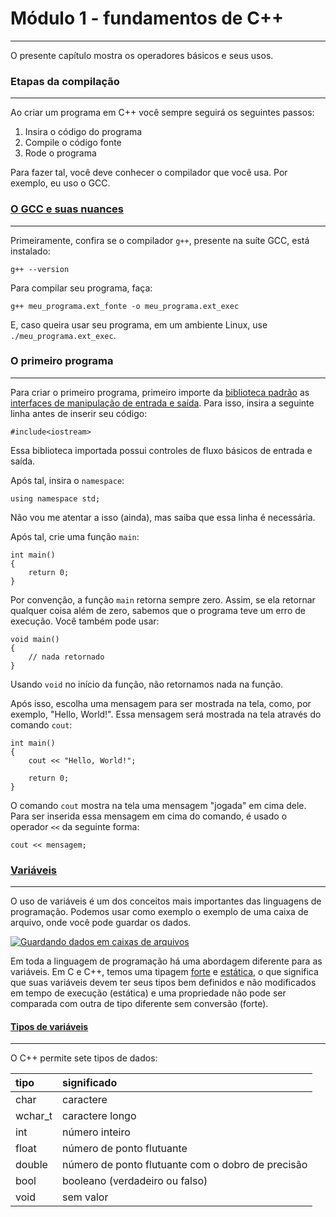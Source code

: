 # Módulo 1 - fundamentos de C++

------

O presente capítulo mostra os operadores básicos e seus usos.

### Etapas da compilação

------

Ao criar um programa em C++ você sempre seguirá os seguintes passos:

1. Insira o código do programa
2. Compile o código fonte
3. Rode o programa

Para fazer tal, você deve conhecer o compilador que você usa. Por exemplo, eu uso o GCC.

### [O GCC e suas nuances][Usando o GCC na prática]

------

Primeiramente, confira se o compilador `g++`, presente na suíte GCC, está instalado:

    g++ --version

Para compilar seu programa, faça:

    g++ meu_programa.ext_fonte -o meu_programa.ext_exec

E, caso queira usar seu programa, em um ambiente Linux, use `./meu_programa.ext_exec`.

### O primeiro programa

------

Para criar o primeiro programa, primeiro importe da [biblioteca padrão][Wikipedia - Biblioteca padrão do C++] as [interfaces de manipulação de entrada e saída][Microsoft - iostream]. Para isso, insira a seguinte linha antes de inserir seu código:

    #include<iostream>

Essa biblioteca importada possui controles de fluxo básicos de entrada e saída.

Após tal, insira o `namespace`:

    using namespace std;

Não vou me atentar a isso (ainda), mas saiba que essa linha é necessária.

Após tal, crie uma função `main`:

    int main()
    {
        return 0;
    }

Por convenção, a função `main` retorna sempre zero. Assim, se ela retornar qualquer coisa além de zero, sabemos que o programa teve um erro de execução. Você também pode usar:

    void main()
    {
        // nada retornado
    }

Usando `void` no início da função, não retornamos nada na função.

Após isso, escolha uma mensagem para ser mostrada na tela, como, por exemplo, "Hello, World!". Essa mensagem será mostrada na tela através do comando `cout`:

    int main()
    {
        cout << "Hello, World!";

        return 0;
    }

O comando `cout` mostra na tela uma mensagem "jogada" em cima dele. Para ser inserida essa mensagem em cima do comando, é usado o operador `<<` da seguinte forma:

    cout << mensagem;

### [Variáveis][Wikipedia - variáveis]

------

O uso de variáveis é um dos conceitos mais importantes das linguagens de programação. Podemos usar como exemplo o exemplo de uma caixa de arquivo, onde você pode guardar os dados.

[![Guardando dados em caixas de arquivos][Variáveis - 1]][Variáveis - 1]

Em toda a linguagem de programação há uma abordagem diferente para as variáveis. Em C e C++, temos uma tipagem [forte][StackOverflow - O que é estilo de tipagem?] e [estática][StackOverflow - Qual a diferença entre uma linguagem de programação estática e dinâmica?], o que significa que suas variáveis devem ter seus tipos bem definidos e não modificados em tempo de execução (estática) e uma propriedade não pode ser comparada com outra de tipo diferente sem conversão (forte).

#### [Tipos de variáveis][cppconference - Tipos de Dados do C++]

------

O C++ permite sete tipos de dados:

|tipo       |significado                                      |
|:----------|:------------------------------------------------|
|char       |caractere                                        |
|wchar_t    |caractere longo                                  |
|int        |número inteiro                                   |
|float      |número de ponto flutuante                        |
|double     |número de ponto flutuante com o dobro de precisão|
|bool       |booleano (verdadeiro ou falso)                   |
|void       | sem valor                                       |

   
   [Usando o GCC na prática]: https://www.geeksforgeeks.org/compiling-with-g-plus-plus/
   [Wikipedia - Biblioteca padrão do C++]: https://pt.wikipedia.org/wiki/Biblioteca_padr%C3%A3o_do_C%2B%2B
   [Microsoft - iostream]: https://docs.microsoft.com/pt-br/cpp/standard-library/iostream?view=vs-2019
   [Variáveis - 1]: http://www.bloghardwaremicrocamp.com.br/wp-content/uploads/2016/03/tipos-de-dados.jpg
   [Wikipedia - variáveis]: https://pt.wikipedia.org/wiki/Vari%C3%A1vel_(programa%C3%A7%C3%A3o)
   [StackOverflow - Qual a diferença entre uma linguagem de programação estática e dinâmica?]: https://pt.stackoverflow.com/questions/21508/qual-a-diferen%C3%A7a-entre-uma-linguagem-de-programa%C3%A7%C3%A3o-est%C3%A1tica-e-din%C3%A2mica
   [StackOverflow - O que é estilo de tipagem?]: https://pt.stackoverflow.com/questions/190463/o-que-%C3%A9-estilo-de-tipagem
   [cppconference - Tipos de Dados do C++]: https://pt.cppreference.com/w/cpp/data_types
